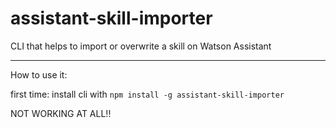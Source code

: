 # assistant-skill-importer
CLI that helps to import or overwrite a skill on Watson Assistant

---
How to use it:

first time: install cli with ```npm install -g assistant-skill-importer```


NOT WORKING AT ALL!!
